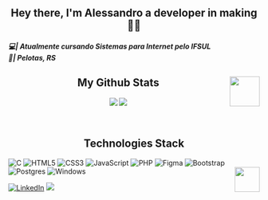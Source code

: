 <!-- ****************************************** BIO ******************************************** -->
<h2 align="center">Hey there, I'm Alessandro a developer in making👋🏼</h2>

<h5>
  💻| Atualmente cursando Sistemas para Internet pelo IFSUL<br>
  📍| Pelotas, RS <br>
</h5>

<!-- ****************************************** STATS ******************************************** -->
<h2 align="center"> My Github Stats<img align="right" src="https://thumbs.gfycat.com/GrouchyElegantAlbacoretuna-max-1mb.gif" width="60"></h2>
  
<p align="center"> 
<img  src="https://github-readme-stats.vercel.app/api?username=alessandrolemons&show_icons=true&theme=radical&include_all_commits=true&count_private=true&line_height=27"/>
<img  src="https://github-readme-stats.vercel.app/api/top-langs/?username=alessandrolemons&layout=compact&langs_count=7&theme=radical">
</p>
<br>

<!-- ****************************************** TOOLS ******************************************** -->
<h2 align="center">Technologies Stack</h2>
 
![C](https://img.shields.io/badge/c-%2300599C.svg?style=for-the-badge&logo=c&logoColor=white)
![HTML5](https://img.shields.io/badge/html5-%23E34F26.svg?style=for-the-badge&logo=html5&logoColor=white)
![CSS3](https://img.shields.io/badge/css3-%231572B6.svg?style=for-the-badge&logo=css3&logoColor=white)
![JavaScript](https://img.shields.io/badge/javascript-%23323330.svg?style=for-the-badge&logo=javascript&logoColor=%23F7DF1E)
![PHP](https://img.shields.io/badge/php-%23777BB4.svg?style=for-the-badge&logo=php&logoColor=white)
![Figma](https://img.shields.io/badge/figma-%23F24E1E.svg?style=for-the-badge&logo=figma&logoColor=white)
![Bootstrap](https://img.shields.io/badge/bootstrap-%23563D7C.svg?style=for-the-badge&logo=bootstrap&logoColor=white)
![Postgres](https://img.shields.io/badge/postgres-%23316192.svg?style=for-the-badge&logo=postgresql&logoColor=white)
![Windows](https://img.shields.io/badge/Windows-0078D6?style=for-the-badge&logo=windows&logoColor=white)
<img align="right" width="50" src="https://media3.giphy.com/media/wvQIqJyNBOCjK/giphy.gif"/>

<div>
  <a href="https://www.linkedin.com/in/alessandro-lemons-8b6190151/" target="_blank"> <img src="https://img.shields.io/badge/LinkedIn-0077B5?style=for-the-badge&logo=linkedin&logoColor=white" title="LinkedIn" /></a>
  <a href = "mailto:alessandro.lemons@gmail.com" target="_blank"><img src="https://img.shields.io/badge/-Gmail-%23333?style=for-the-badge&logo=gmail&logoColor=white" target="_blank"></a>
 </div>
